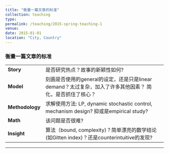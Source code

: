 ```yaml
---
title: "衡量一篇文章的标准"
collection: teaching
type: 
permalink: /teaching/2015-spring-teaching-1
venue: 
date: 2015-01-01
location: "City, Country"
---
```


### 衡量一篇文章的标准

|   |  |
|---| :---|
|**Story** |是否研究热点？故事的新颖性如何?|
|**Model**| 刻画是否使用的general的设定，还是只是linear demand？太过复杂，加入了许多其他因素？ 简化，是否抓住了核心？|
|**Methodology** |求解使用方法: LP,  dynamic stochastic control, mechanism design? 抑或是empirical study?|
|**Math**  |该问题是否很难?|
|**Insight**| 算法（bound, complexity)？简单漂亮的数学结论(如Gitten index)？还是counterintuitive的发现?|

---
